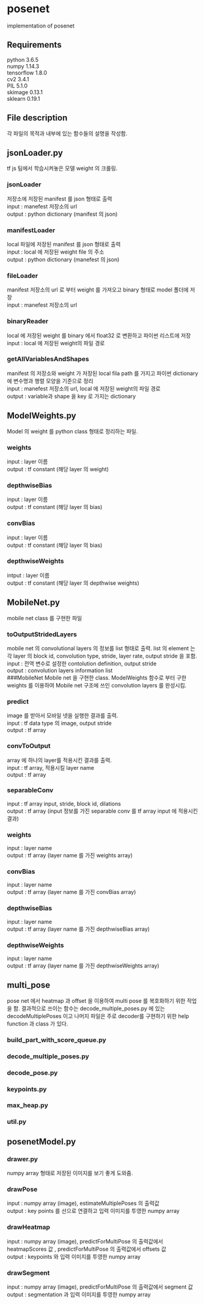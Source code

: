 posenet
=======
implementation of posenet

Requirements
------------
python 3.6.5  
numpy 1.14.3  
tensorflow 1.8.0  
cv2 3.4.1  
PIL 5.1.0  
skimage 0.13.1  
sklearn 0.19.1  


File description
----------------
각 파일의 목적과 내부에 있는 함수들의 설명을 작성함.  

## jsonLoader.py
tf js 팀에서 학습시켜놓은 모델 weight 의 크롤링.  

### jsonLoader
저장소에 저장된 manifest 를 json 형태로 출력  
input : manefest 저장소의 url  
output : python dictionary (manifest 의 json)  

### manifestLoader
local 파일에 저장된 manifest 를 json 형태로 출력  
input : local 에 저장된 weight file 의 주소  
output : python dictionary (manefest 의 json)  

### fileLoader
manifest 저장소의 url 로 부터 weight 를 가져오고 binary 형태로 model 폴더에 저장  
input : manefest 저장소의 url  

### binaryReader
local 에 저장된 weight 를 binary 에서 float32 로 변환하고 파이썬 리스트에 저장  
input : local 에 저장된 weight의 파일 경로  

### getAllVariablesAndShapes
manifest 의 저장소와 weight 가 저장된 local fila path 를 가지고 파이썬 dictionary 에 변수명과 행렬 모양을 기준으로 정리  
input : manefest 저장소의 url, local 에 저장된 weight의 파일 경로  
output : variable과 shape 을 key 로 가지는 dictionary  

## ModelWeights.py
Model 의 weight 를 python class 형태로 정리하는 파일.  

### weights
input : layer 이름  
output : tf constant (해당 layer 의 weight) 
### depthwiseBias
input : layer 이름  
output : tf constant (해당 layer 의 bias)
### convBias
input : layer 이름  
output : tf constant (해당 layer 의 bias)
### depthwiseWeights
intput : layer 이름  
output : tf constant (해당 layer 의 depthwise weights)

## MobileNet.py
mobile net class 를 구현한 파일

### toOutputStridedLayers
mobile net 의 convolutional layers 의 정보를 list 형태로 출력. list 의 element 는 각 layer 의 block id, convolution type, stride, layer rate, output stride 을 포함.  
input : 전역 변수로 설정한 contolution definition, output stride  
output : convolution layers information list  
###MobileNet
Mobile net 을 구현한 class. ModelWeights 함수로 부터 구한 weights 를 이용하여 Mobile net 구조에 쓰인 convolution layers 를 완성시킴.   
### predict
image 를 받아서 모바일 넷을 실행한 결과를 출력.  
input : tf data type 의 image, output stride  
output : tf array  
### convToOutput
array 에 하나의 layer를 적용시킨 결과를 출력.  
input : tf array, 적용시킬 layer name  
output : tf array
### separableConv
input : tf array input, stride, block id, dilations  
output : tf array (input 정보를 가진 separable conv 를 tf array input 에 적용시킨 결과)
### weights
input : layer name  
output : tf array (layer name 를 가진 weights array)
### convBias  
input : layer name  
output : tf array (layer name 를 가진 convBias array)
### depthwiseBias 
input : layer name  
output : tf array (layer name 를 가진 depthwiseBias array)  
### depthwiseWeights
input : layer name  
output : tf array (layer name 를 가진 depthwiseWeights array)  

## multi_pose
pose net 에서 heatmap 과 offset 을 이용하여 multi pose 를 복호화하기 위한 작업을 함. 결과적으로 쓰이는 함수는 decode_multiple_poses.py 에 있는 decodeMultiplePoses 이고 나머지 파일은 주로 decoder를 구현하기 위한 help function 과 class 가 있다.

### build_part_with_score_queue.py
### decode_multiple_poses.py
### decode_pose.py
### keypoints.py
### max_heap.py
### util.py

## posenetModel.py

### drawer.py
numpy array 형태로 저장된 이미지를 보기 좋게 도와줌.    
### drawPose
input : numpy array (image), estimateMultiplePoses 의 출력값   
output :  key points 를 선으로 연결하고 입력 이미지를 투영한 numpy array   
### drawHeatmap 
input : numpy array (image), predictForMultiPose 의 출력값에서 heatmapScores   값 , predictForMultiPose 의 출력값에서 offsets 값   
output :  keypoints 와 입력 이미지를 투영한 numpy array  
### drawSegment
input : numpy array (image), predictForMultiPose 의 출력값에서 segment 값  
output : segmentation 과 입력 이미지를 투영한 numpy array  





